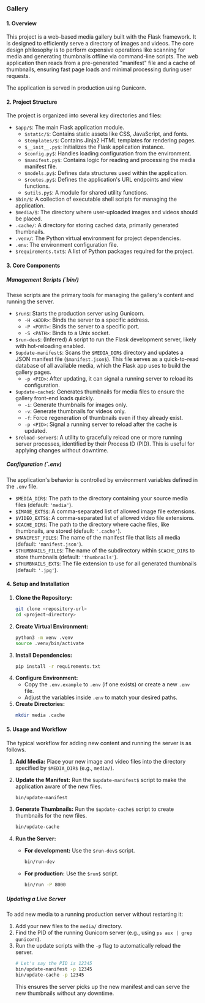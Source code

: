 ### **Gallery**

#### **1. Overview**

This project is a web-based media gallery built with the Flask framework. It is designed to efficiently serve a directory of images and videos. The core design philosophy is to perform expensive operations like scanning for media and generating thumbnails offline via command-line scripts. The web application then reads from a pre-generated "manifest" file and a cache of thumbnails, ensuring fast page loads and minimal processing during user requests.

The application is served in production using Gunicorn.

#### **2. Project Structure**

The project is organized into several key directories and files:

  * `$app/$`: The main Flask application module.
      * `$static/$`: Contains static assets like CSS, JavaScript, and fonts.
      * `$templates/$`: Contains Jinja2 HTML templates for rendering pages.
      * `$__init__.py$`: Initializes the Flask application instance.
      * `$config.py$`: Handles loading configuration from the environment.
      * `$manifest.py$`: Contains logic for reading and processing the media manifest file.
      * `$models.py$`: Defines data structures used within the application.
      * `$routes.py$`: Defines the application's URL endpoints and view functions.
      * `$utils.py$`: A module for shared utility functions.
  * `$bin/$`: A collection of executable shell scripts for managing the application.
  * `$media/$`: The directory where user-uploaded images and videos should be placed.
  * `.cache/`: A directory for storing cached data, primarily generated thumbnails.
  * `.venv/`: The Python virtual environment for project dependencies.
  * `.env`: The environment configuration file.
  * `$requirements.txt$`: A list of Python packages required for the project.

#### **3. Core Components**

##### **Management Scripts (\`$bin/$)**

These scripts are the primary tools for managing the gallery's content and running the server.

  * `$run$`: Starts the production server using Gunicorn.
      * `-H <ADDR>`: Binds the server to a specific address.
      * `-P <PORT>`: Binds the server to a specific port.
      * `-S <PATH>`: Binds to a Unix socket.
  * `$run-dev$`: (Inferred) A script to run the Flask development server, likely with hot-reloading enabled.
  * `$update-manifest$`: Scans the `$MEDIA_DIR$` directory and updates a JSON manifest file (`$manifest.json$`). This file serves as a quick-to-read database of all available media, which the Flask app uses to build the gallery pages.
      * `-p <PID>`: After updating, it can signal a running server to reload its configuration.
  * `$update-cache$`: Generates thumbnails for media files to ensure the gallery front-end loads quickly.
      * `-i`: Generate thumbnails for images only.
      * `-v`: Generate thumbnails for videos only.
      * `-f`: Force regeneration of thumbnails even if they already exist.
      * `-p <PID>`: Signal a running server to reload after the cache is updated.
  * `$reload-server$`: A utility to gracefully reload one or more running server processes, identified by their Process ID (PID). This is useful for applying changes without downtime.

##### **Configuration (\`$.env$)**

The application's behavior is controlled by environment variables defined in the `.env` file.

  * `$MEDIA_DIR$`: The path to the directory containing your source media files (default: `'media'`).
  * `$IMAGE_EXTS$`: A comma-separated list of allowed image file extensions.
  * `$VIDEO_EXTS$`: A comma-separated list of allowed video file extensions.
  * `$CACHE_DIR$`: The path to the directory where cache files, like thumbnails, are stored (default: `'.cache'`).
  * `$MANIFEST_FILE$`: The name of the manifest file that lists all media (default: `'manifest.json'`).
  * `$THUMBNAILS_FILE$`: The name of the subdirectory within `$CACHE_DIR$` to store thumbnails (default: `'thumbnails'`).
  * `$THUMBNAILS_EXT$`: The file extension to use for all generated thumbnails (default: `'.jpg'`).

#### **4. Setup and Installation**

1.  **Clone the Repository:**
    ```bash
    git clone <repository-url>
    cd <project-directory>
    ```
2.  **Create Virtual Environment:**
    ```bash
    python3 -m venv .venv
    source .venv/bin/activate
    ```
3.  **Install Dependencies:**
    ```bash
    pip install -r requirements.txt
    ```
4.  **Configure Environment:**
      * Copy the `.env.example` to `.env` (if one exists) or create a new `.env` file.
      * Adjust the variables inside `.env` to match your desired paths.
5.  **Create Directories:**
    ```bash
    mkdir media .cache
    ```

#### **5. Usage and Workflow**

The typical workflow for adding new content and running the server is as follows.

1.  **Add Media:** Place your new image and video files into the directory specified by `$MEDIA_DIR$` (e.g., `media/`).

2.  **Update the Manifest:** Run the `$update-manifest$` script to make the application aware of the new files.

    ```bash
    bin/update-manifest
    ```

3.  **Generate Thumbnails:** Run the `$update-cache$` script to create thumbnails for the new files.

    ```bash
    bin/update-cache
    ```

4.  **Run the Server:**

      * **For development:** Use the `$run-dev$` script.
        ```bash
        bin/run-dev
        ```
      * **For production:** Use the `$run$` script.
        ```bash
        bin/run -P 8000
        ```

##### **Updating a Live Server**

To add new media to a running production server without restarting it:

1.  Add your new files to the `media/` directory.
2.  Find the PID of the running Gunicorn server (e.g., using `ps aux | grep gunicorn`).
3.  Run the update scripts with the `-p` flag to automatically reload the server.
    ```bash
    # Let's say the PID is 12345
    bin/update-manifest -p 12345
    bin/update-cache -p 12345
    ```
    This ensures the server picks up the new manifest and can serve the new thumbnails without any downtime.
